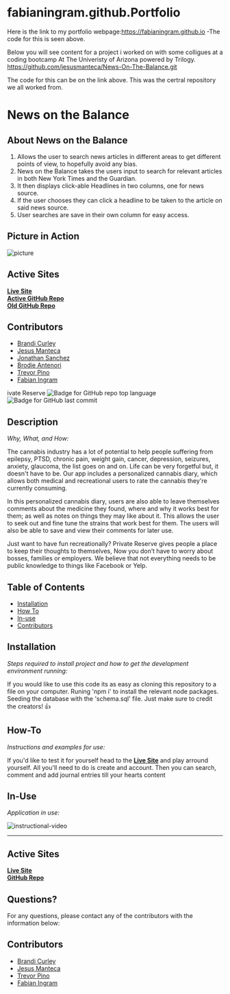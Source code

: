 # fabianingram.github.Portfolio
Here is the link to my portfolio webpage:https://fabianingram.github.io 
-The code for this is seen above.

Below you will see content for a project i worked on with some colligues at a coding bootcamp At The Univeristy of Arizona powered by Trilogy.
https://github.com/jesusmanteca/News-On-The-Balance.git

The code for this can be on the link above. This was the certral repository we all worked from.

# News on the Balance  
  
## About News on the Balance  
1. Allows the user to search news articles in different areas to get different points of view, to hopefully avoid any bias.  
2. News on the Balance takes the users input to search for relevant articles in both New York Times and the Guardian.  
3. It then displays click-able Headlines in two columns, one for news source.  
4. If the user chooses they can click a headline to be taken to the article on said news source.  
5. User searches are save in their own column for easy access.
  
## Picture in Action  
![picture]( https://raw.githubusercontent.com/jesusmanteca/News-On-The-Balance/master/assets/images/styledwebpageNOTB.png)
## Active Sites 
[**Live Site**](https://jesusmanteca.github.io/News-On-The-Balance/)  
[**Active GitHub Repo**](https://github.com/jesusmanteca/News-On-The-Balance)  
[**Old GitHub Repo**](https://github.com/jesusmanteca/colab-app)  
  
## Contributors
* [Brandi Curley](https://github.com/galacticnative)  
* [Jesus Manteca](https://github.com/jesusmanteca)  
* [Jonathan Sanchez](https://github.com/J-sanchez)  
* [Brodie Antenori](https://github.com/antenorib1)  
* [Trevor Pino](https://github.com/TPino92)  
* [Fabian Ingram](https://github.com/fabianingram)



ivate Reserve
  ![Badge for GitHub repo top language](https://img.shields.io/github/languages/top/Tpino92/Readme-Maker?style=flat&logo=appveyor) ![Badge for GitHub last commit](https://img.shields.io/github/last-commit/Tpino92/Readme-Maker?style=flat&logo=appveyor)

## Description 
  
  *Why, What, and How:* 
  
  The cannabis industry has a lot of potential to help people suffering from epilepsy, PTSD, chronic pain, weight gain, cancer, depression, seizures, anxiety, glaucoma, the list goes on and on. Life can be very forgetful but, it doesn't have to be. Our app includes a personalized cannabis diary, which allows both medical and recreational users to rate the cannabis they're currently consuming. 

In this personalized cannabis diary, users are also able to leave themselves comments about the medicine they found, where and why it works best for them; as well as notes on things they may like about it. This allows the user to seek out and fine tune the strains that work best for them. The users will also be able to save and view their comments for later use. 

Just want to have fun recreationally? 
Private Reserve gives people a place to keep their thoughts to themselves, Now you don’t have to worry about bosses, families or employers. We believe that not everything needs to be public knowledge to things like Facebook or Yelp.   

  ## Table of Contents
  * [Installation](#installation)
  * [How To](#how-to)
  * [In-use](#in-use)  
  * [Contributors](#contributors)
  
  
  ## Installation
  
  *Steps required to install project and how to get the development environment running:*
  
  If you would like to use this code its as easy as cloning this repository to a file on your computer. Runing 'npm i' to install the relevant node packages. Seeding the database with the 'schema.sql' file. Just make sure to credit the creators! 👍
  
  ## How-To 
  
  *Instructions and examples for use:*
  
  If you'd like to test it for yourself head to the [**Live Site**](https://obscure-cove-36740.herokuapp.com/) and play arround yourself. All you'll need to do is create and account. Then you can search, comment and add journal entries till your hearts content
  
  ## In-Use
  
  *Application in use:*
  
  ![instructional-video](Desktop/app-in-use.gif)
  
  
  ---
  ## Active Sites 
  [**Live Site**](https://obscure-cove-36740.herokuapp.com/)  
  [**GitHub Repo**](https://github.com/TPino92/private-reserve) 
  
  ## Questions?
  
  For any questions, please contact any of the contributors with the information below:

  ## Contributors
* [Brandi Curley](https://github.com/galacticnative)  
* [Jesus Manteca](https://github.com/jesusmanteca)  
* [Trevor Pino](https://github.com/TPino92)  
* [Fabian Ingram](https://github.com/fabianingram)
